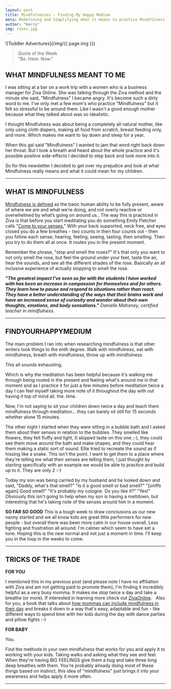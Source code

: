 ```yaml
---
layout: post
title: Mindfulnesses - Finding My Happy Medium
meta: Redefining and Simplifying what it means to practice Mindfulness. Find your happy medium.
author: "Kerry"
img: roses.jpg
---
```


![Toddler Adventures](/img/{{ page.img }})

> Quote of the Week <br> "Be. Here. Now."

## WHAT MINDFULNESS MEANT TO ME

I was sitting at a bar on a work trip with a women who is a business manager for Ziva Online. She was talking through the Ziva method and the minute she said, "Mindfulness" I became angry. It's become such a dirty word to me. I've only met a few mom's who practice "Mindfulness" but it felt so stressful to be around them. Like I wasn't a good enough mother because what they talked about was so idealistic.

I thought Mindfulness was about being a completely all natural mother, like only using cloth diapers, making all food from scratch, breast feeding only, and more. Which makes me want to lay down and sleep for a year.

When this gal said "Mindfulness" I wanted to jam that word right back down her throat. But I took a breath and heard about the whole practice and it's possible positive side-effects I decided to step back and look more into it.

So for this newsletter I decided to get over my prejudice and look at what Mindfulness really means and what it could mean for my children.

---

## WHAT IS MINDFULNESS

[Mindfulness is defined](https://www.mindful.org/what-is-mindfulness/) as the basic human ability to be fully present, aware of where we are and what we’re doing, and not overly reactive or overwhelmed by what’s going on around us.. The way this is practiced in Ziva is that before you start meditating you do something Emily Fletcher calls "[Come to your senses.](https://www.youtube.com/watch?v=ynzHRz2hciQ)" With your back supported, neck free, and eyes closed you do a few breathes - two counts in then four counts out - then you follow each sense; hearing, feeling, seeing, tasting, then smelling. Then you try to do them all at once. It routes you in the present moment.

Remember the phrase, "stop and smell the roses?" It's that only you want to not only smell the rose, but feel the ground under your feet, taste the air, hear the sounds, and see all the different shades of the rose. Basically an all inclusive experience of actually stopping to smell the rose.

_**"The greatest impact I've seen so far with the students I have worked with has been an increase in compassion for themselves and for others. They learn how to pause and respond to situations rather than react. They have a better understanding of the ways that their brains work and have an increased sense of curiosity and wonder about their own thoughts, emotions, and body sensations."** Danielle Mahoney, certified teacher in mindfulness._

---

## FINDYOURHAPPYMEDIUM

The main problem I ran into when researching mindfulness is that other writers took things to the enth degree. Walk with mindfulness, eat with mindfulness, breath with mindfulness, throw up with mindfulness.

This all sounds exhausting.

Which is why the meditation has been helpful because it's walking me through being routed in the present and feeling what's around me in that moment and as I practice it for just a few minutes before meditation twice a day I can feel myself taking more note of it throughout the day with out having it top of mind all. the. time.

Now, I'm not saying to sit your children down twice a day and teach them mindfulness through meditation... they can barely sit still for 15 seconds whether alone 15 minutes.

The other night I started when they were sitting in a bubble bath and I asked them about their senses in relation to the bubbles. They smelled like flowers, they felt fluffy and light, (I skipped taste on this one ;-), they could see them move around the bath and make shapes, and they could hear them making a static sort of sound. Ellie tried to recreate the sound as if hissing like a snake. This isn't the point. I want to get them to a place where they're telling me what their senses are telling them, I just thought by starting specifically with an example we would be able to practice and build up to it. They are only 2 :-)

Today my son was being carried by my husband and he looked down and said, "Daddy, what's that smell?" "Is it a good smell or bad smell?" "[sniffs again] Good smell!" "It's probably my cologne. Do you like it?" "Yes!" Obviously this isn't going to help when my son is having a meltdown, but interesting that he's taking note of the senses around him in a moment.

**SO FAR SO GOOD**
This is a tough week to draw conclusions as our new nanny started and we all know kids are great little performers for new people - but overall there was been more calm in our house overall. Less fighting and frustration all around. I'm calmer which seem to have set a tone. Hoping this is the new normal and not just a moment in time. I'll keep you in the loop in the weeks to come.

---

## TRICKS OF THE TRADE

**FOR YOU**

I mentioned this in my previous post (and please note I have no affiliation with Ziva and am not getting paid to promote them), I'm finding it incredibly helpful as a very busy momma. It makes me stop twice a day and take a breathe (or more). If interested in learning more check out [ZivaOnline](https://courses.zivameditation.com/).
 
Also for you, a book that talks about [how mommas can include mindfulness in their day](https://amzn.to/2pCIq8G) and breaks it down in a way that's easy, adaptable and fun - like different ways to spend time with her kids during the day with dance parties and pillow fights :-)

**FOR BABY**

You.

Find the methods in your own mindfulness that works for you and apply it to working with your kids. Taking walks and asking what they see and feel. When they're having BIG FEELINGS give them a hug and take three long deep breathes with them. You're probably already doing most of these things based on instinct, this idea of "mindfulness" just brings it into your awareness and helps apply it more often.

---
